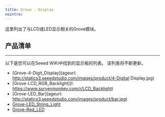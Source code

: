 ```yaml
---
title: Grove - Display
nointro:
---
```


这里列出了与LCD或LED显示相关的Grove模块。

## 产品清单
---

以下是您可以在Seeed WiKi中找到的显示板的列表。 该列表将不断更新。

* [Grove-4-Digit_Display](ageurl: http://statics3.seeedstudio.com/images/product/4-Digital Display.jpg)
* [Grove-LCD_RGB_Backlight](l: https://www.surveymonkey.com/r/LCD_Backlight)
* [Grove-LED_Bar](ageurl: http://statics3.seeedstudio.com/images/product/bar.jpg)
* [Grove-LED_String_Light](http://seeed.wiki/Grove-LED_String_Light)
* [Grove-Red_LED](http://seeed.wiki/Grove-Red_LED)